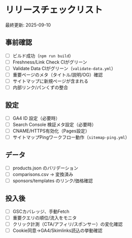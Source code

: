 # リリースチェックリスト

最終更新: 2025-09-10

## 事前確認
- [ ] ビルド成功（`npm run build`）
- [ ] Freshness/Link Check CIがグリーン
- [ ] Validate Data CIがグリーン（`validate-data.yml`）
- [ ] 重要ページのメタ（タイトル/説明/OG）確認
- [ ] サイトマップに新規ページが含まれる
- [ ] 内部リンク/パンくずの整合

## 設定
- [ ] GA4 ID 設定（必要時）
- [ ] Search Console 検証メタ設定（必要時）
- [ ] CNAME/HTTPS有効化（Pages設定）
- [ ] サイトマップPingワークフロー動作（`sitemap-ping.yml`）

## データ
- [ ] products.json のバリデーション
- [ ] comparisons.csv → 変換済み
- [ ] sponsors/templates のリンク/価格確認

## 投入後
- [ ] GSCカバレッジ、手動Fetch
- [ ] 重要クエリの順位/流入をモニタ
- [ ] クリック計測（CTA/アフィリ/スポンサー）の変化確認
- [ ] Cookie同意→GA4/Skimlinks読込の挙動確認
